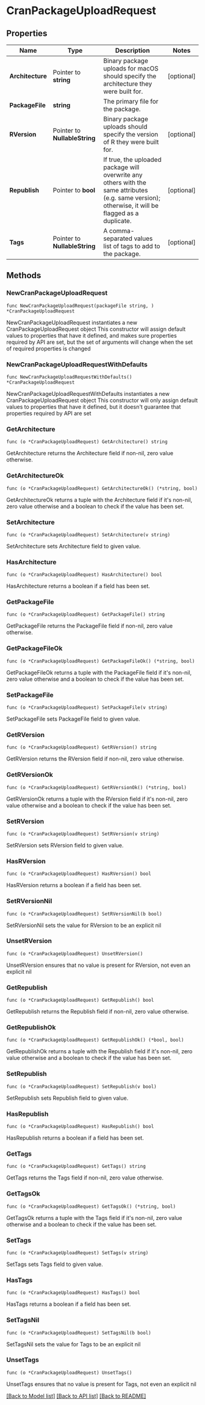 # CranPackageUploadRequest

## Properties

Name | Type | Description | Notes
------------ | ------------- | ------------- | -------------
**Architecture** | Pointer to **string** | Binary package uploads for macOS should specify the architecture they were built for. | [optional] 
**PackageFile** | **string** | The primary file for the package. | 
**RVersion** | Pointer to **NullableString** | Binary package uploads should specify the version of R they were built for. | [optional] 
**Republish** | Pointer to **bool** | If true, the uploaded package will overwrite any others with the same attributes (e.g. same version); otherwise, it will be flagged as a duplicate. | [optional] 
**Tags** | Pointer to **NullableString** | A comma-separated values list of tags to add to the package. | [optional] 

## Methods

### NewCranPackageUploadRequest

`func NewCranPackageUploadRequest(packageFile string, ) *CranPackageUploadRequest`

NewCranPackageUploadRequest instantiates a new CranPackageUploadRequest object
This constructor will assign default values to properties that have it defined,
and makes sure properties required by API are set, but the set of arguments
will change when the set of required properties is changed

### NewCranPackageUploadRequestWithDefaults

`func NewCranPackageUploadRequestWithDefaults() *CranPackageUploadRequest`

NewCranPackageUploadRequestWithDefaults instantiates a new CranPackageUploadRequest object
This constructor will only assign default values to properties that have it defined,
but it doesn't guarantee that properties required by API are set

### GetArchitecture

`func (o *CranPackageUploadRequest) GetArchitecture() string`

GetArchitecture returns the Architecture field if non-nil, zero value otherwise.

### GetArchitectureOk

`func (o *CranPackageUploadRequest) GetArchitectureOk() (*string, bool)`

GetArchitectureOk returns a tuple with the Architecture field if it's non-nil, zero value otherwise
and a boolean to check if the value has been set.

### SetArchitecture

`func (o *CranPackageUploadRequest) SetArchitecture(v string)`

SetArchitecture sets Architecture field to given value.

### HasArchitecture

`func (o *CranPackageUploadRequest) HasArchitecture() bool`

HasArchitecture returns a boolean if a field has been set.

### GetPackageFile

`func (o *CranPackageUploadRequest) GetPackageFile() string`

GetPackageFile returns the PackageFile field if non-nil, zero value otherwise.

### GetPackageFileOk

`func (o *CranPackageUploadRequest) GetPackageFileOk() (*string, bool)`

GetPackageFileOk returns a tuple with the PackageFile field if it's non-nil, zero value otherwise
and a boolean to check if the value has been set.

### SetPackageFile

`func (o *CranPackageUploadRequest) SetPackageFile(v string)`

SetPackageFile sets PackageFile field to given value.


### GetRVersion

`func (o *CranPackageUploadRequest) GetRVersion() string`

GetRVersion returns the RVersion field if non-nil, zero value otherwise.

### GetRVersionOk

`func (o *CranPackageUploadRequest) GetRVersionOk() (*string, bool)`

GetRVersionOk returns a tuple with the RVersion field if it's non-nil, zero value otherwise
and a boolean to check if the value has been set.

### SetRVersion

`func (o *CranPackageUploadRequest) SetRVersion(v string)`

SetRVersion sets RVersion field to given value.

### HasRVersion

`func (o *CranPackageUploadRequest) HasRVersion() bool`

HasRVersion returns a boolean if a field has been set.

### SetRVersionNil

`func (o *CranPackageUploadRequest) SetRVersionNil(b bool)`

 SetRVersionNil sets the value for RVersion to be an explicit nil

### UnsetRVersion
`func (o *CranPackageUploadRequest) UnsetRVersion()`

UnsetRVersion ensures that no value is present for RVersion, not even an explicit nil
### GetRepublish

`func (o *CranPackageUploadRequest) GetRepublish() bool`

GetRepublish returns the Republish field if non-nil, zero value otherwise.

### GetRepublishOk

`func (o *CranPackageUploadRequest) GetRepublishOk() (*bool, bool)`

GetRepublishOk returns a tuple with the Republish field if it's non-nil, zero value otherwise
and a boolean to check if the value has been set.

### SetRepublish

`func (o *CranPackageUploadRequest) SetRepublish(v bool)`

SetRepublish sets Republish field to given value.

### HasRepublish

`func (o *CranPackageUploadRequest) HasRepublish() bool`

HasRepublish returns a boolean if a field has been set.

### GetTags

`func (o *CranPackageUploadRequest) GetTags() string`

GetTags returns the Tags field if non-nil, zero value otherwise.

### GetTagsOk

`func (o *CranPackageUploadRequest) GetTagsOk() (*string, bool)`

GetTagsOk returns a tuple with the Tags field if it's non-nil, zero value otherwise
and a boolean to check if the value has been set.

### SetTags

`func (o *CranPackageUploadRequest) SetTags(v string)`

SetTags sets Tags field to given value.

### HasTags

`func (o *CranPackageUploadRequest) HasTags() bool`

HasTags returns a boolean if a field has been set.

### SetTagsNil

`func (o *CranPackageUploadRequest) SetTagsNil(b bool)`

 SetTagsNil sets the value for Tags to be an explicit nil

### UnsetTags
`func (o *CranPackageUploadRequest) UnsetTags()`

UnsetTags ensures that no value is present for Tags, not even an explicit nil

[[Back to Model list]](../README.md#documentation-for-models) [[Back to API list]](../README.md#documentation-for-api-endpoints) [[Back to README]](../README.md)


